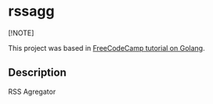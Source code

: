 # rssagg

[!NOTE]

This project was based in [FreeCodeCamp tutorial on Golang](https://www.youtube.com/watch?v=un6ZyFkqFKo).

Description
-

RSS Agregator

